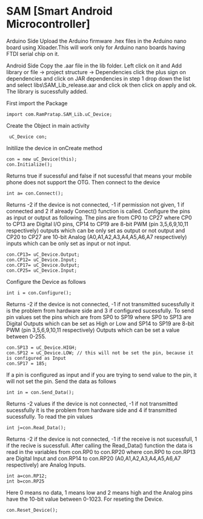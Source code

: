 # SAM [Smart Android Microcontroller]
Arduino Side 
Upload the Arduino firmware .hex files in the Arduino nano board using Xloader.This will work only for Arduino nano boards having FTDI serial chip on it.
	
Android Side 
Copy the .aar file in the lib folder. Left click on it and Add library or file -> project structure -> Dependencies click the plus sign on dependencies and click on JAR dependencies in step 1 drop down the list and select libs\SAM_Lib_release.aar and click ok then click on apply and ok. The library is sucessfully added.

First import the Package

	import com.RamPratap.SAM_Lib.uC_Device;

Create the Object in main activity

	 uC_Device con;
Initilize the device in onCreate method

	con = new uC_Device(this);
	con.Initialize();
Returns true if sucessful and false if not sucessful that means your mobile phone does not support the OTG. Then connect to the device

	int a= con.Connect();
Returns -2 if the device is not connected, -1 if permission not given, 1 if connected and 2 if already Conect() function is called.
Configure the pins as input or output as following. The pins are from CP0 to CP27 where CP0 to CP13 are Digital I/O pins, CP14 to CP19 are 8-bit PWM (pin 3,5,6,9,10,11 respectively) outputs which can be only set as output or not output and CP20 to CP27 are 10-bit Analog (A0,A1,A2,A3,A4,A5,A6,A7 respectively) inputs which can be only set as input or not input.

	con.CP13= uC_Device.Output;
	con.CP12= uC_Device.Input;
	con.CP17= uC_Device.Output;
	con.CP25= uC_Device.Input;
Configure the Device as follows

	int i = con.Configure();
Returns -2 if the device is not connected, -1 if not transmitted sucessfully it is the problem from hardware side and 3 if configured sucessfully. To send pin values set the pins which are from SP0 to SP19 where SP0 to SP13 are Digital Outputs which can be set as High or Low and SP14 to SP19 are 8-bit PWM (pin 3,5,6,9,10,11 respectively) Outputs which can be set a value between 0-255.

	con.SP13 = uC_Device.HIGH;
	con.SP12 = uC_Device.LOW; // this will not be set the pin, because it is configured as Input
	con.SP17 = 185;
If a pin is configured as input and if you are trying to send value to the pin, it will not set the pin. Send the data as follows
	
	int in = con.Send_Data();
Returns -2 values if the device is not connected, -1 if not transmitted sucessfully it is the problem from hardware side and 4 if transmitted sucessfully. To read the pin values

	int j=con.Read_Data();
Returns -2 if the device is not connected, -1 if the receive is not sucessfull, 1 if the recive is sucessfull. After calling the Read_Data() function the data is read in the variables from con.RP0 to con.RP20 where con.RP0 to con.RP13 are Digital Input and con.RP14 to con.RP20 (A0,A1,A2,A3,A4,A5,A6,A7 respectively) are Analog Inputs.

	int a=con.RP12;
	int b=con.RP25
Here 0 means no data, 1 means low and 2 means high and the Analog pins have the 10-bit value between 0-1023. For reseting the Device.

	con.Reset_Device();
